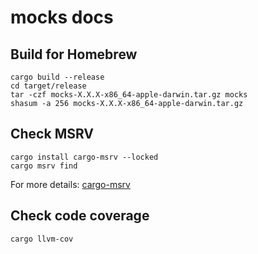 # mocks docs

## Build for Homebrew

```shell
cargo build --release
cd target/release
tar -czf mocks-X.X.X-x86_64-apple-darwin.tar.gz mocks
shasum -a 256 mocks-X.X.X-x86_64-apple-darwin.tar.gz
```

## Check MSRV

```shell
cargo install cargo-msrv --locked
cargo msrv find
```

For more details: [cargo-msrv](https://github.com/foresterre/cargo-msrv)

## Check code coverage

```shell
cargo llvm-cov
```
